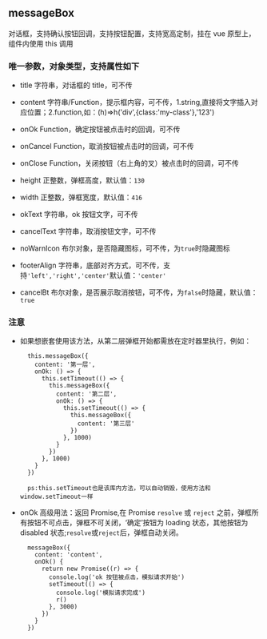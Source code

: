 ## messageBox

对话框，支持确认按钮回调，支持按钮配置，支持宽高定制，挂在 vue 原型上，组件内使用 this 调用

### 唯一参数，对象类型，支持属性如下

- title 字符串，对话框的 title，可不传

- content 字符串/Function，提示框内容，可不传，1.string,直接将文字插入对应位置；2.function,如：(h)=>h('div',{class:'my-class'},'123')

- onOk Function，确定按钮被点击时的回调，可不传

- onCancel Function，取消按钮被点击时的回调，可不传

- onClose Function，关闭按钮（右上角的叉）被点击时的回调，可不传

- height 正整数，弹框高度，默认值：`130`

- width 正整数，弹框宽度，默认值：`416`

- okText 字符串，ok 按钮文字，可不传

- cancelText 字符串，取消按钮文字，可不传

- noWarnIcon 布尔对象，是否隐藏图标，可不传，为`true`时隐藏图标

- footerAlign 字符串，底部对齐方式，可不传，支持`'left','right','center'`默认值：`'center'`

- cancelBt 布尔对象，是否展示取消按钮，可不传，为`false`时隐藏，默认值：`true`

### 注意

- 如果想嵌套使用该方法，从第二层弹框开始都需放在定时器里执行，例如：

  ```
    this.messageBox({
      content: '第一层',
      onOk: () => {
        this.setTimeout(() => {
          this.messageBox({
            content: '第二层',
            onOk: () => {
              this.setTimeout(() => {
                this.messageBox({
                  content: '第三层'
                })
              }, 1000)
            }
          })
        }, 1000)
      }
    })

    ps:this.setTimeout也是该库内方法，可以自动销毁，使用方法和window.setTimeout一样
  ```

* onOk 高级用法：返回 Promise,在 Promise `resolve` 或 `reject` 之前，弹框所有按钮不可点击，弹框不可关闭，‘确定’按钮为 loading 状态，其他按钮为 disabled 状态;`resolve`或`reject`后，弹框自动关闭。
  ```
    messageBox({
      content: 'content',
      onOk() {
        return new Promise((r) => {
          console.log('ok 按钮被点击，模拟请求开始')
          setTimeout(() => {
            console.log('模拟请求完成')
            r()
          }, 3000)
        })
      }
    })
  ```

